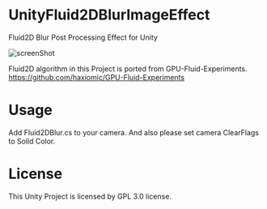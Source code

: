 # UnityFluid2DBlurImageEffect
Fluid2D Blur Post Processing Effect for Unity

![screenShot](https://github.com/hiroakioishi/UnityFluid2DBlurImageEffect/blob/master/screenShot.png)

Fluid2D algorithm in this Project is ported from GPU-Fluid-Experiments.  
https://github.com/haxiomic/GPU-Fluid-Experiments

# Usage
Add Fluid2DBlur.cs to your camera. And also please set camera ClearFlags to Solid Color.

# License
This Unity Project is licensed by GPL 3.0 license.

